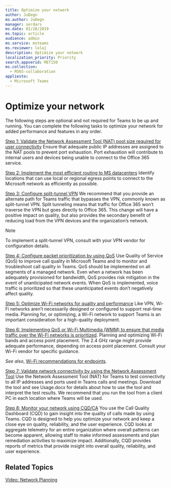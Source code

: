 ```yaml
---
title: Optimize your network
author: JuDegn
ms.author: JuDegn
manager: serdars
ms.date: 01/28/2019
ms.topic: article
audience: admin
ms.service: msteams
ms.reviewer: lolaj
description: Optimize your network
localization_priority: Priority
search.appverid: MET150
ms.collection: 
  - M365-collaboration
appliesto: 
  - Microsoft Teams
---
```


# Optimize your network

The following steps are optional and not required for Teams to be up and running. You can complete the following tasks to optimize your network for added performance and features in any order.

[Step 1: Validate the Network Assessment Tool (NAT) pool size required for user connectivity](https://docs.microsoft.com/en-us/office365/enterprise/nat-support-with-office-365?redirectSourcePath=%252farticle%252fNAT-support-with-Office-365-170e96ea-d65d-4e51-acac-1de56abe39b9)
Ensure that adequate public IP addresses are assigned to the NAT pools to prevent port exhaustion. Port exhaustion will contribute to internal users and devices being unable to connect to the Office 365 service.

[Step 2: Implement the most efficient routing to MS datacenters](https://docs.microsoft.com/en-us/office365/enterprise/client-connectivity?redirectSourcePath=%252farticle%252fClient-connectivity-4232abcf-4ae5-43aa-bfa1-9a078a99c78b)
Identify locations that can use local or regional egress points to connect to the Microsoft network as efficiently as possible. 

[Step 3: Configure split-tunnel VPN](prepare-environment-prepare-network.md#vpn)
We recommend that you provide an alternate path for Teams traffic that bypasses the VPN, commonly known as split-tunnel VPN. Split tunneling means that traffic for Office 365 won’t traverse the VPN but goes directly to Office 365. This change will have a positive impact on quality, but also provides the secondary benefit of reducing load from the VPN devices and the organization’s network.

> [!NOTE]
> To implement a split-tunnel VPN, consult with your VPN vendor for configuration details. 

[Step 4: Configure packet prioritization by using QoS](qos-in-teams.md)
Use Quality of Service (QoS) to improve call quality in Microsoft Teams and to monitor and troubleshoot call quality in Teams. QoS should be implemented on all segments of a managed network. Even when a network has been adequately provisioned for bandwidth, QoS provides risk mitigation in the event of unanticipated network events. When QoS is implemented, voice traffic is prioritized so that these unanticipated events don’t negatively affect quality. 

[Step 5: Optimize Wi-Fi networks for quality and performance](prepare-environment-prepare-network.md)
Like VPN, Wi-Fi networks aren’t necessarily designed or configured to support real-time media. Planning for, or optimizing, a Wi-Fi network to support Teams is an important consideration for a high-quality deployment.

[Step 6: Implementing QoS or Wi-Fi Multimedia (WMM) to ensure that media traffic over the Wi-Fi networks is prioritized](plan-for-quality).
Planning and optimizing Wi-Fi bands and access point placement. The 2.4 GHz range might provide adequate performance, depending on access point placement.
Consult your Wi-Fi vendor for specific guidance.

*See also*, [Wi-Fi recommendations for endpoints](envision-planning-for-service-management-and-quality-complete-guide#wi-fi-recommendations-for-endpoints).

[Step 7: Validate network connectivity by using the Network Assessment Tool](3-envision-evaluate-my-environment.md)
Use the Network Assessment Tool (NAT) for Teams to test connectivity to all IP addresses and ports used in Teams calls and meetings. Download the tool and see Usage.docx for details about how to use the tool and interpret the test results. We recommend that you run the tool from a client PC in each location where Teams will be used.

[Step 8: Monitor your network using CQD/CA](turning-on-and-using-call-quality-dashboard.md)
You use the Call Quality Dashboard (CQD) to gain insight into the quality of calls made by using Teams. CQD is designed to help you optimize your network and keep a close eye on quality, reliability, and the user experience. CQD looks at aggregate telemetry for an entire organization where overall patterns can become apparent, allowing staff to make informed assessments and plan remediation activities to maximize impact. Additionally, CQD provides reports of metrics that provide insight into overall quality, reliability, and user experience.

## Related Topics

[Video: Network Planning](https://aka.ms/teams-networking)